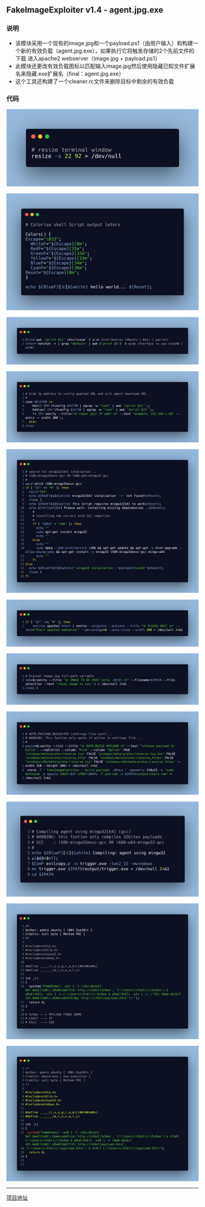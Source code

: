 ## FakeImageExploiter v1.4 - agent.jpg.exe

### 说明

- 该模块采用一个现有的image.jpg和一个payload.ps1（由用户输入）和构建一个新的有效负载（agent.jpg.exe），如果执行它将触发存储的2个先前文件的下载
  进入apache2 webserver（image.jpg + payload.ps1）
- 此模块还更改有效负载图标以匹配输入image.jpg然后使用隐藏已知文件扩展名来隐藏.exe扩展名（final：agent.jpg.exe） 
- 这个工具还构建了一个cleaner.rc文件来删除目标中剩余的有效负载

### 代码

![resize](resources/resize.png) 

![colors](resources/colors.png)

![distribution_interface](resources/distribution_interface.png)

![ip](resources/ip.png)

![search_for_software_install_or_not](resources/search_for_software_install_or_not.png)

![correct_run_if](resources/correct_run_if.png)

![zenity_choose_file](resources/zenity_choose_file.png)

![zenity_list](resources/zenity_list.png)

![gcc](resources/gcc.png)

![evil](resources/evil.png)

![evil2](resources/evil2.png)

---

[项目地址](https://github.com/r00t-3xp10it/FakeImageExploiter)